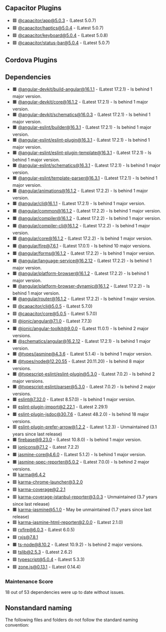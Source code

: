 ## Capacitor Plugins

- 🟩 [@capacitor/app@5.0.3](https://github.com/ionic-team/capacitor-plugins.git) - (Latest 5.0.7)
- 🟩 [@capacitor/haptics@5.0.4](https://github.com/ionic-team/capacitor-plugins.git) - (Latest 5.0.7)
- 🟩 [@capacitor/keyboard@5.0.4](https://github.com/ionic-team/capacitor-plugins.git) - (Latest 5.0.8)
- 🟩 [@capacitor/status-bar@5.0.4](https://github.com/ionic-team/capacitor-plugins.git) - (Latest 5.0.7)
## Cordova Plugins

## Dependencies

- 🟧 [@angular-devkit/build-angular@16.1.1](https://github.com/angular/angular-cli.git) - (Latest 17.2.1) - Is behind 1 major version.
- 🟧 [@angular-devkit/core@16.1.2](https://github.com/angular/angular-cli.git) - (Latest 17.2.1) - Is behind 1 major version.
- 🟧 [@angular-devkit/schematics@16.0.3](https://github.com/angular/angular-cli.git) - (Latest 17.2.1) - Is behind 1 major version.
- 🟧 [@angular-eslint/builder@16.3.1](https://github.com/angular-eslint/angular-eslint.git) - (Latest 17.2.1) - Is behind 1 major version.
- 🟧 [@angular-eslint/eslint-plugin@16.3.1](https://github.com/angular-eslint/angular-eslint.git) - (Latest 17.2.1) - Is behind 1 major version.
- 🟧 [@angular-eslint/eslint-plugin-template@16.3.1](https://github.com/angular-eslint/angular-eslint.git) - (Latest 17.2.1) - Is behind 1 major version.
- 🟧 [@angular-eslint/schematics@16.3.1](https://github.com/angular-eslint/angular-eslint.git) - (Latest 17.2.1) - Is behind 1 major version.
- 🟧 [@angular-eslint/template-parser@16.3.1](https://github.com/angular-eslint/angular-eslint.git) - (Latest 17.2.1) - Is behind 1 major version.
- 🟧 [@angular/animations@16.1.2](https://github.com/angular/angular.git) - (Latest 17.2.2) - Is behind 1 major version.
- 🟧 [@angular/cli@16.1.1](https://github.com/angular/angular-cli.git) - (Latest 17.2.1) - Is behind 1 major version.
- 🟧 [@angular/common@16.1.2](https://github.com/angular/angular.git) - (Latest 17.2.2) - Is behind 1 major version.
- 🟧 [@angular/compiler@16.1.2](https://github.com/angular/angular.git) - (Latest 17.2.2) - Is behind 1 major version.
- 🟧 [@angular/compiler-cli@16.1.2](https://github.com/angular/angular.git) - (Latest 17.2.2) - Is behind 1 major version.
- 🟧 [@angular/core@16.1.2](https://github.com/angular/angular.git) - (Latest 17.2.2) - Is behind 1 major version.
- 🟧 [@angular/fire@7.6.1](https://github.com/angular/angularfire.git) - (Latest 17.0.1) - Is behind 10 major versions.
- 🟧 [@angular/forms@16.1.2](https://github.com/angular/angular.git) - (Latest 17.2.2) - Is behind 1 major version.
- 🟧 [@angular/language-service@16.2.12](https://github.com/angular/angular.git) - (Latest 17.2.2) - Is behind 1 major version.
- 🟧 [@angular/platform-browser@16.1.2](https://github.com/angular/angular.git) - (Latest 17.2.2) - Is behind 1 major version.
- 🟧 [@angular/platform-browser-dynamic@16.1.2](https://github.com/angular/angular.git) - (Latest 17.2.2) - Is behind 1 major version.
- 🟧 [@angular/router@16.1.2](https://github.com/angular/angular.git) - (Latest 17.2.2) - Is behind 1 major version.
- 🟩 [@capacitor/cli@5.0.5](https://github.com/ionic-team/capacitor.git) - (Latest 5.7.0)
- 🟩 [@capacitor/core@5.0.5](https://github.com/ionic-team/capacitor.git) - (Latest 5.7.0)
- 🟩 [@ionic/angular@7.1.0](https://github.com/ionic-team/ionic-framework.git) - (Latest 7.7.3)
- 🟧 [@ionic/angular-toolkit@9.0.0](https://github.com/ionic-team/angular-toolkit.git) - (Latest 11.0.1) - Is behind 2 major versions.
- 🟧 [@schematics/angular@16.2.12](https://github.com/angular/angular-cli.git) - (Latest 17.2.1) - Is behind 1 major version.
- 🟧 [@types/jasmine@4.3.6](https://github.com/DefinitelyTyped/DefinitelyTyped.git) - (Latest 5.1.4) - Is behind 1 major version.
- 🟧 [@types/node@12.20.55](https://github.com/DefinitelyTyped/DefinitelyTyped.git) - (Latest 20.11.20) - Is behind 8 major versions.
- 🟧 [@typescript-eslint/eslint-plugin@5.3.0](https://github.com/typescript-eslint/typescript-eslint.git) - (Latest 7.0.2) - Is behind 2 major versions.
- 🟧 [@typescript-eslint/parser@5.3.0](https://github.com/typescript-eslint/typescript-eslint.git) - (Latest 7.0.2) - Is behind 2 major versions.
- 🟧 [eslint@7.32.0](https://github.com/eslint/eslint.git) - (Latest 8.57.0) - Is behind 1 major version.
- 🟩 [eslint-plugin-import@2.22.1](https://github.com/import-js/eslint-plugin-import.git) - (Latest 2.29.1)
- 🟧 [eslint-plugin-jsdoc@30.7.6](https://github.com/gajus/eslint-plugin-jsdoc.git) - (Latest 48.2.0) - Is behind 18 major versions.
- 🟥 [eslint-plugin-prefer-arrow@1.2.2](https://github.com/TristonJ/eslint-plugin-prefer-arrow.git) - (Latest 1.2.3) - Unmaintained (3.1 years since last release)
- 🟧 [firebase@9.23.0](https://github.com/firebase/firebase-js-sdk.git) - (Latest 10.8.0) - Is behind 1 major version.
- 🟩 [ionicons@7.1.2](https://github.com/ionic-team/ionicons.git) - (Latest 7.2.2)
- 🟧 [jasmine-core@4.6.0](https://github.com/jasmine/jasmine.git) - (Latest 5.1.2) - Is behind 1 major version.
- 🟧 [jasmine-spec-reporter@5.0.2](https://github.com/bcaudan/jasmine-spec-reporter.git) - (Latest 7.0.0) - Is behind 2 major versions.
- 🟩 [karma@6.4.2](https://github.com/karma-runner/karma.git)
- 🟩 [karma-chrome-launcher@3.2.0](https://github.com/karma-runner/karma-chrome-launcher.git)
- 🟩 [karma-coverage@2.2.1](https://github.com/karma-runner/karma-coverage.git)
- 🟥 [karma-coverage-istanbul-reporter@3.0.3](https://github.com/mattlewis92/karma-coverage-istanbul-reporter.git) - Unmaintained (3.7 years since last release)
- 🟧 [karma-jasmine@5.1.0](https://github.com/karma-runner/karma-jasmine.git) - May be unmaintained (1.7 years since last release)
- 🟩 [karma-jasmine-html-reporter@2.0.0](https://github.com/dfederm/karma-jasmine-html-reporter.git) - (Latest 2.1.0)
- 🟩 [rxfire@6.0.3](https://github.com/firebaseextended/rxfire.git) - (Latest 6.0.5)
- 🟩 [rxjs@7.8.1](https://github.com/reactivex/rxjs.git)
- 🟧 [ts-node@8.10.2](https://github.com/TypeStrong/ts-node.git) - (Latest 10.9.2) - Is behind 2 major versions.
- 🟩 [tslib@2.5.3](https://github.com/Microsoft/tslib.git) - (Latest 2.6.2)
- 🟩 [typescript@5.0.4](https://github.com/Microsoft/TypeScript.git) - (Latest 5.3.3)
- 🟩 [zone.js@0.13.1](https://github.com/angular/angular.git) - (Latest 0.14.4)
### Maintenance Score
18 out of 53 dependencies were up to date without issues.



## Nonstandard naming
The following files and folders do not follow the standard naming convention:

